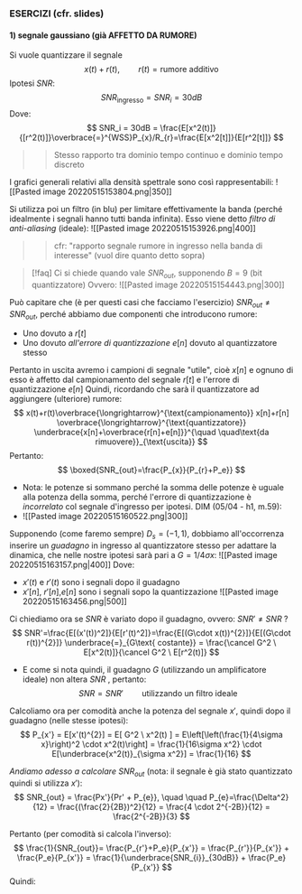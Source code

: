 ### ESERCIZI (cfr. slides)
#### 1) segnale gaussiano (già AFFETTO DA RUMORE)
Si vuole quantizzare il segnale
$$
x(t) + r(t), \quad \quad r(t) = \text{rumore additivo}
$$
Ipotesi $SNR$:
$$
SNR_{\text{ingresso}}=SNR_i = 30dB
$$
Dove:
$$
SNR_i = 30dB = \frac{E[x^2(t)]}{[r^2(t)]}\overbrace{=}^{WSS}P_{x}/R_{r}=\frac{E[x^2[t]]}{E[r^2[t]]}
$$
>>Stesso rapporto tra dominio tempo continuo e dominio tempo discreto

I grafici generali relativi alla densità spettrale sono così rappresentabili:
![[Pasted image 20220515153804.png|350]]

Si utilizza poi un filtro (in blu) per limitare effettivamente la banda (perché idealmente i segnali hanno tutti banda infinita). Esso viene detto *filtro di anti-aliasing* (ideale):
![[Pasted image 20220515153926.png|400]]
>> cfr: "rapporto segnale rumore in ingresso nella banda di interesse" (vuol dire quanto detto sopra)


> [!faq] Ci si chiede quando vale $SNR_{out}$, supponendo $B = 9$ (bit quantizzatore) 
> Ovvero: 
> ![[Pasted image 20220515154443.png|300]]

Può capitare che (è per questi casi che facciamo l'esercizio) $SNR_{out} \neq SNR_{out}$, perché abbiamo due componenti che introducono rumore:
- Uno dovuto a $r[t]$
- Uno dovuto *all'errore di quantizzazione* $e[n]$ dovuto al quantizzatore stesso

Pertanto in uscita avremo i campioni di segnale "utile", cioè $x[n]$ e ognuno di esso è affetto dal campionamento del segnale $r[t]$ e l'errore di quantizzazione $e[n]$
Quindi, ricordando che sarà il quantizzatore ad aggiungere (ulteriore) rumore:
$$
x(t)+r(t)\overbrace{\longrightarrow}^{\text{campionamento}} x[n]+r[n] \overbrace{\longrightarrow}^{\text{quantizzatore}} \underbrace{x[n]+\overbrace{r[n]+e[n]}}^{\quad \quad\text{da rimuovere}}_{\text{uscita}}
$$
Pertanto:
$$
\boxed{SNR_{out}=\frac{P_{x}}{P_{r}+P_e}}
$$
- Nota: le potenze si sommano perché la somma delle potenze è uguale alla potenza della somma, perché l'errore di quantizzazione è *incorrelato* col segnale d'ingresso per ipotesi. DIM (05/04 - h1, m.59):
-  ![[Pasted image 20220515160522.png|300]]

Supponendo (come faremo sempre) $D_{s}=(-1,1)$, dobbiamo all'occorrenza inserire un *guadagno* in ingresso al quantizzatore stesso per adattare la dinamica, che nelle nostre ipotesi sarà pari a $G=1/4\sigma x$:
![[Pasted image 20220515163157.png|400]]
Dove:
- $x'(t)$ e $r'(t)$ sono i segnali dopo il guadagno
- $x'[n]$, $r'[n]$,$e[n]$ sono i segnali sopo la quantizzazione 
![[Pasted image 20220515163456.png|500]]

Ci chiediamo ora se $SNR$ è variato dopo il guadagno, ovvero: $SNR' \neq SNR \ ?$
$$
SNR'=\frac{E[(x'(t))^2]}{E[r'(t)^2]}=\frac{E[(G\cdot x(t))^{2}]}{E[(G\cdot r(t))^{2}]} \underbrace{=}_{G\text{ costante}} = \frac{\cancel G^2 \ E[x^2(t)]}{\cancel G^2 \ E[r^2(t)]}
$$
- E come si nota quindi, il guadagno $G$ (utilizzando un amplificatore ideale) non altera $SNR$ , pertanto:
$$
SNR = SNR' \quad \quad \text{utilizzando un filtro ideale}
$$

Calcoliamo ora per comodità anche la potenza del segnale $x'$, quindi dopo il guadagno (nelle stesse ipotesi):
$$
P_{x'} = E[x'(t)^{2}] = E[ G^2 \ x^2(t) ] = E\left[\left(\frac{1}{4\sigma x}\right)^2 \cdot x^2(t)\right] = \frac{1}{16\sigma x^2} \cdot E[\underbrace{x^2(t)}_{\sigma x^2}] = \frac{1}{16} 
$$

*Andiamo adesso a calcolare $SNR_{out}$* (nota: il segnale è già stato quantizzato quindi si utilizza $x'$):
$$
SNR_{out} = \frac{Px'}{Pr' + P_{e}}, \quad \quad P_{e}=\frac{\Delta^2}{12} = \frac{(\frac{2}{2B})^2}{12} = \frac{4 \cdot 2^{-2B}}{12} = \frac{2^{-2B}}{3}
$$

Pertanto (per comodità si calcola l'inverso):
$$
\frac{1}{SNR_{out}}= \frac{P_{r'}+P_e}{P_{x'}} = \frac{P_{r'}}{P_{x'}} + \frac{P_e}{P_{x'}} = \frac{1}{\underbrace{SNR_{i}}_{30dB}} + \frac{P_e}{P_{x'}} $$
Quindi:
